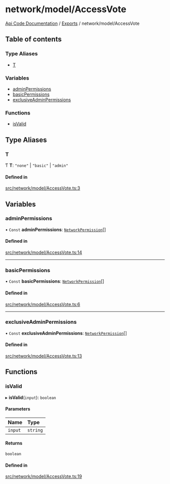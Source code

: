 # network/model/AccessVote
 
[Api Code Documentation](../README.md) / [Exports](../modules.md) / network/model/AccessVote

## Table of contents

### Type Aliases

- [T](network_model_AccessVote.md#t)

### Variables

- [adminPermissions](network_model_AccessVote.md#adminpermissions)
- [basicPermissions](network_model_AccessVote.md#basicpermissions)
- [exclusiveAdminPermissions](network_model_AccessVote.md#exclusiveadminpermissions)

### Functions

- [isValid](network_model_AccessVote.md#isvalid)

## Type Aliases

### T

Ƭ **T**: ``"none"`` \| ``"basic"`` \| ``"admin"``

#### Defined in

[src/network/model/AccessVote.ts:3](https://github.com/openkfw/TruBudget/blob/2e43ea7/api/src/network/model/AccessVote.ts#L3)

## Variables

### adminPermissions

• `Const` **adminPermissions**: [`NetworkPermission`](network_model_Nodes.md#networkpermission)[]

#### Defined in

[src/network/model/AccessVote.ts:14](https://github.com/openkfw/TruBudget/blob/2e43ea7/api/src/network/model/AccessVote.ts#L14)

___

### basicPermissions

• `Const` **basicPermissions**: [`NetworkPermission`](network_model_Nodes.md#networkpermission)[]

#### Defined in

[src/network/model/AccessVote.ts:6](https://github.com/openkfw/TruBudget/blob/2e43ea7/api/src/network/model/AccessVote.ts#L6)

___

### exclusiveAdminPermissions

• `Const` **exclusiveAdminPermissions**: [`NetworkPermission`](network_model_Nodes.md#networkpermission)[]

#### Defined in

[src/network/model/AccessVote.ts:13](https://github.com/openkfw/TruBudget/blob/2e43ea7/api/src/network/model/AccessVote.ts#L13)

## Functions

### isValid

▸ **isValid**(`input`): `boolean`

#### Parameters

| Name | Type |
| :------ | :------ |
| `input` | `string` |

#### Returns

`boolean`

#### Defined in

[src/network/model/AccessVote.ts:19](https://github.com/openkfw/TruBudget/blob/2e43ea7/api/src/network/model/AccessVote.ts#L19)
